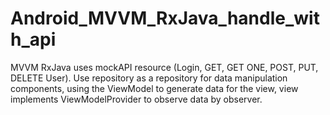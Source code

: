 # Android_MVVM_RxJava_handle_with_api

MVVM RxJava uses mockAPI resource (Login, GET, GET ONE, POST, PUT, DELETE User). Use repository
as a repository for data manipulation components, using the ViewModel to generate data for the view,
view implements ViewModelProvider to observe data by observer.
